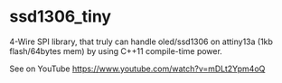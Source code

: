 # ssd1306_tiny
4-Wire SPI library, that truly can handle oled/ssd1306 on attiny13a (1kb flash/64bytes mem) by using C++11 compile-time power.

See on YouTube
https://www.youtube.com/watch?v=mDLt2Ypm4oQ
